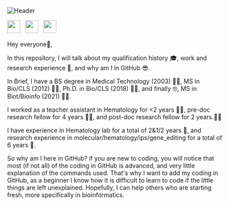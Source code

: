 ![Header](https://github.com/halkadi/halkadi/raw/main/icons/GithubHeaders_1.png)

<a href="https://twitter.com/AlkadiHalah"><img height="30" src="https://github.com/halkadi/halkadi/blob/main/icons/twitter.png?raw=true"></a>&nbsp;&nbsp;
<a href="https://instagram.com/halah_alkadi"><img height="30" src="https://github.com/halkadi/halkadi/blob/main/icons/instagram.png?raw=true"></a>&nbsp;&nbsp;
<a href="https://www.linkedin.com/in/halah-alkadi/"><img height="30" src="https://github.com/halkadi/halkadi//blob/main/icons/linkedin.png?raw=true"></a>

Hey everyone👋,

In this repository, I will talk about my qualification history 🎓, work and research experience 🔬, and why am I in GitHub 😎. 

In Brief, I have a BS degree in Medical Technology (2003) 👩‍🔬, MS in Bio/CLS (2012) 👩‍🔬, Ph.D. in Bio/CLS (2018) 👩‍🔬, and finally 🤓, MS in Biot/Bioinfo (2021) 👩‍💻. 

I worked as a teacher assistant in Hematology for <2 years 👩‍🏫, pre-doc research fellow for 4 years 🕵️‍♀️, and post-doc research fellow for 2 years.🕵️‍♀️

I have experience in Hematology lab for a total of 2&1/2 years 💉, and research experience in molecular/hematology/ips/gene_editing for a total of 6 years 💪.  

So why am I here in GitHub? if you are new to coding, you will notice that most (if not all) of the coding in GitHub is advanced, and very little explanation of the commands used. That's why I want to add my coding in GitHub, as a beginner I know how it is difficult to learn to code if the little things are left unexplained. Hopefully, I can help others who are starting fresh, more specifically in bioinformatics.  
